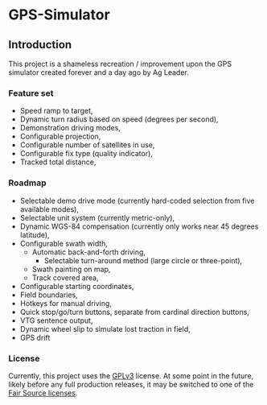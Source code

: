 # GPS-Simulator

## Introduction

This project is a shameless recreation / improvement upon the GPS simulator created forever and a day ago by Ag Leader.

### Feature set

- Speed ramp to target,
- Dynamic turn radius based on speed (degrees per second),
- Demonstration driving modes,
- Configurable projection,
- Configurable number of satellites in use,
- Configurable fix type (quality indicator),
- Tracked total distance,

### Roadmap

- Selectable demo drive mode (currently hard-coded selection from five available modes),
- Selectable unit system (currently metric-only),
- Dynamic WGS-84 compensation (currently only works near 45 degrees latitude),
- Configurable swath width,
    - Automatic back-and-forth driving,
        - Selectable turn-around method (large circle or three-point),
    - Swath painting on map,
    - Track covered area,
- Configurable starting coordinates,
- Field boundaries,
- Hotkeys for manual driving,
- Quick stop/go/turn buttons, separate from cardinal direction buttons,
- VTG sentence output,
- Dynamic wheel slip to simulate lost traction in field,
- GPS drift

### License

Currently, this project uses the [GPLv3](https://www.gnu.org/licenses/gpl-3.0.en.html) license.  At some point in the future, likely before any full production releases, it may be switched to one of the [Fair Source licenses](https://fair.io/licenses/).